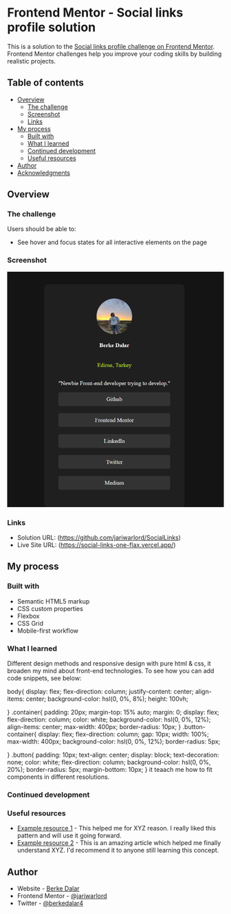 # Frontend Mentor - Social links profile solution

This is a solution to the [Social links profile challenge on Frontend Mentor](https://www.frontendmentor.io/challenges/social-links-profile-UG32l9m6dQ). Frontend Mentor challenges help you improve your coding skills by building realistic projects. 

## Table of contents

- [Overview](#overview)
  - [The challenge](#the-challenge)
  - [Screenshot](#screenshot)
  - [Links](#links)
- [My process](#my-process)
  - [Built with](#built-with)
  - [What I learned](#what-i-learned)
  - [Continued development](#continued-development)
  - [Useful resources](#useful-resources)
- [Author](#author)
- [Acknowledgments](#acknowledgments)



## Overview

### The challenge

Users should be able to:

- See hover and focus states for all interactive elements on the page

### Screenshot

![](./assets/images/ss.png)



### Links

- Solution URL: (https://github.com/jariwarlord/SocialLinks)
- Live Site URL: (https://social-links-one-flax.vercel.app/)

## My process

### Built with

- Semantic HTML5 markup
- CSS custom properties
- Flexbox
- CSS Grid
- Mobile-first workflow



### What I learned

Different design methods and responsive design with pure html & css, it broaden my mind about front-end technologies.
To see how you can add code snippets, see below:

body{
    display: flex;
    flex-direction: column;
    justify-content: center;
    align-items: center;
    background-color: hsl(0, 0%, 8%);
    height: 100vh;
    
}
.container{
    padding: 20px;
    margin-top: 15% auto;
    margin: 0;
    display: flex;
    flex-direction: column;
    color: white;
    background-color: hsl(0, 0%, 12%);
    align-items: center;
    max-width: 400px;
    border-radius: 10px;
}
.button-container{
    display: flex;
    flex-direction: column;
    gap: 10px;
    width: 100%;
    max-width: 400px;
    background-color: hsl(0, 0%, 12%);
    border-radius: 5px;

}
.button{
    padding: 10px;
    text-align: center;
    display: block;
    text-decoration: none;
    color: white;
    flex-direction: column;
    background-color: hsl(0, 0%, 20%);
    border-radius: 5px;
    margin-bottom: 10px;
}
it teaach me how to fit components in different resolutions.



### Continued development




### Useful resources

- [Example resource 1](https://www.example.com) - This helped me for XYZ reason. I really liked this pattern and will use it going forward.
- [Example resource 2](https://www.example.com) - This is an amazing article which helped me finally understand XYZ. I'd recommend it to anyone still learning this concept.


## Author

- Website - [Berke Dalar ](https://medium.com/@berkedalar4)
- Frontend Mentor - [@jariwarlord](https://www.frontendmentor.io/profile/jariwarlord)
- Twitter - [@berkedalar4](https://x.com/berkedalar4)

